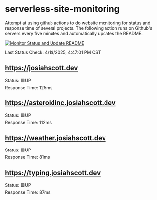 # serverless-site-monitoring
Attempt at using github actions to do website monitoring for status and response time of several projects. The following action runs on Github's servers every five minutes and automatically updates the README.  

[![Monitor Status and Update README](https://github.com/JosiahSco/serverless-site-monitoring/actions/workflows/monitor.yaml/badge.svg)](https://github.com/JosiahSco/serverless-site-monitoring/actions/workflows/monitor.yaml)

Last Status Check: 4/19/2025, 4:47:01 PM CST

## https://josiahscott.dev
Status: 🟩UP  
Response Time: 125ms

## https://asteroidinc.josiahscott.dev
Status: 🟩UP  
Response Time: 112ms

## https://weather.josiahscott.dev
Status: 🟩UP  
Response Time: 81ms

## https://typing.josiahscott.dev
Status: 🟩UP  
Response Time: 87ms

